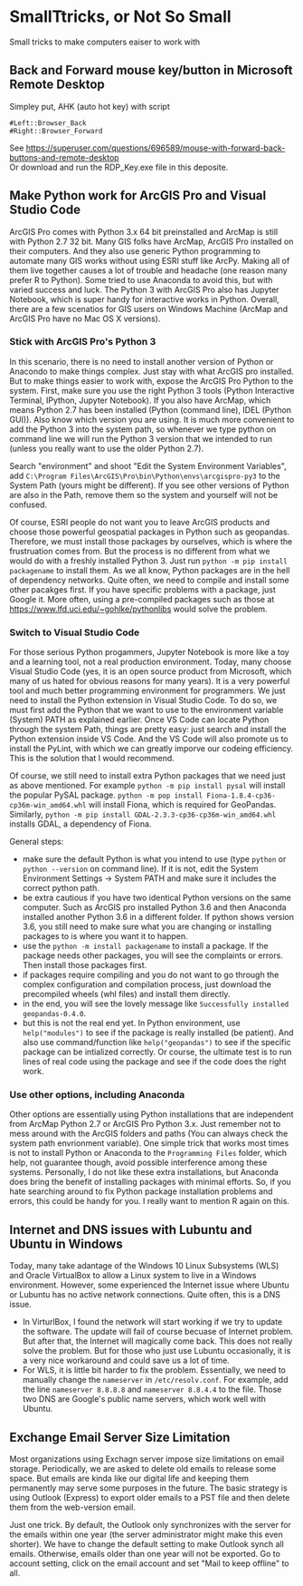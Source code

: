 # SmallTtricks, or Not So Small
Small tricks to make computers eaiser to work with

## Back and Forward mouse key/button in Microsoft Remote Desktop 
Simpley put, AHK (auto hot key) with script 
```
#Left::Browser_Back
#Right::Browser_Forward
``` 
See https://superuser.com/questions/696589/mouse-with-forward-back-buttons-and-remote-desktop </br>
Or download and run the RDP_Key.exe file in this deposite. 

## Make Python work for ArcGIS Pro and Visual Studio Code
ArcGIS Pro comes with Python 3.x 64 bit preinstalled and ArcMap is still with Python 2.7 32 bit. Many GIS folks have ArcMap, ArcGIS Pro installed on their computers. And they also use generic Python programming to automate many GIS works without using ESRI stuff like ArcPy. Making all of them live together causes a lot of trouble and headache (one reason many prefer R to Python). Some tried to use Anaconda to avoid this, but with varied success and luck. The Python 3 with ArcGIS Pro also has Jupyter Notebook, which is super handy for interactive works in Python. Overall, there are a few scenatios for GIS users on Windows Machine (ArcMap and ArcGIS Pro have no Mac OS X versions).

### Stick with ArcGIS Pro's Python 3
In this scenario, there is no need to install another version of Python or Anacondo to make things complex. Just stay with what ArcGIS pro installed. But to make things easier to work with, expose the ArcGIS Pro Python to the system. First, make sure you use the right Python 3 tools (Python Interactive Terminal, IPython, Jupyter Notebook). If you also have ArcMap, which means Python 2.7 has been installed (Python (command line), IDEL (Python GUI)). Also know which version you are using. It is much more convenient to add the Python 3 into the system path, so whenever we type python on command line we will run the Python 3 version that we intended to run (unless you really want to use the older Python 2.7). 

Search "environment" and shoot "Edit the System Environment Variables", add ```C:\Program Files\ArcGIS\Pro\bin\Python\envs\arcgispro-py3``` to the System Path (yours might be different). If you see other versions of Python are also in the Path, remove them so the system and yourself will not be confused.

Of course, ESRI people do not want you to leave ArcGIS products and choose those powerful geospatial packages in Python such as geopandas. Therefore, we must install those packages by ourselves, which is where the frustruation comes from. But the process is no different from what we would do with a freshly installed Python 3. Just run ```python -m pip install packagename``` to install them. As we all know, Python packages are in the hell of dependency networks. Quite often, we need to compile and install some other pacakges first. If you have specific problems with a package, just Google it. More often, using a pre-compiled packages such as those at https://www.lfd.uci.edu/~gohlke/pythonlibs would solve the problem.

### Switch to Visual Studio Code
For those serious Python progammers, Jupyter Notebook is more like a toy and a learning tool, not a real production environment. Today, many choose Visual Studio Code (yes, it is an open source product from Microsoft, which many of us hated for obvious reasons for many years). It is a very powerful tool and much better programming environment for programmers. We just need to install the Python extension in Visual Studio Code. To do so, we must first add the Python that we want to use to the environment variable (System) PATH as explained earlier. Once VS Code can locate Python through the system Path, things are pretty easy: just search and install the Python extension inside VS Code. And the VS Code will also promote us to install the PyLint, with which we can greatly imporve our codeing efficiency. This is the solution that I would recommend. 

Of course, we still need to install extra Python packages that we need just as above mentioned. For example ```python -m pip install pysal``` will install the popular PySAL package. ```python -m pop install Fiona-1.8.4-cp36-cp36m-win_amd64.whl``` will install Fiona, which is required for GeoPandas. Similarly, ```python -m pip install GDAL-2.3.3-cp36-cp36m-win_amd64.whl``` installs GDAL, a dependency of Fiona. 

General steps:
- make sure the default Python is what you intend to use (type ```python``` or ```python --version``` on command line). If it is not, edit the System Environment Settings -> System PATH and make sure it includes the correct python path. 
- be extra cautious if you have two identical Python versions on the same computer. Such as ArcGIS pro installed Python 3.6 and then Anaconda installed another Python 3.6 in a different folder. If python shows version 3.6, you still need to make sure what you are changing or installing packages to is where you want it to happen.
- use the ```python -m install packagename``` to install a package. If the package needs other packages, you will see the complaints or errors. Then install those packages first. 
- if packages require compiling and you do not want to go through the complex configuration and compilation process, just download the precompiled wheels (whl files) and install them directly. 
- in the end, you will see the lovely message like ```Successfully installed geopandas-0.4.0```.  
- but this is not the real end yet. In Python environment, use ```help("modules")``` to see if the package is really installed (be patient). And also use command/function like ```help("geopandas")``` to see if the specific package can be intialized correctly. Or course, the ultimate test is to run lines of real code using the package and see if the code does the right work.

### Use other options, including Anaconda
Other options are essentially using Python installations that are independent from ArcMap Python 2.7 or ArcGIS Pro Python 3.x. Just remember not to mess around with the ArcGIS folders and paths (You can always check the system path envrionment variable). One simple trick that works most times is not to install Python or Anaconda to the ```Programming Files``` folder, which help, not guarantee though, avoid possible interference among these systems. Personally, I do not like these extra installations, but Anaconda does bring the benefit of installing packages with minimal efforts. So, if you hate searching around to fix Python package installation problems and errors, this could be handy for you. I really want to mention R again on this.

## Internet and DNS issues with Lubuntu and Ubuntu in Windows
Today, many take adantage of the Windows 10 Linux Subsystems (WLS) and Oracle VirtualBox to allow a Linux system to live in a Windows environment. However, some experienced the Internet issue where Ubuntu or Lubuntu has no active network connections. Quite often, this is a DNS issue. 
- In VirturlBox, I found the network will start working if we try to update the software. The update will fail of course becuase of Internet problem. But after that, the Internet will magically come back. This does not really solve the problem. But for those who just use Lubuntu occasionally, it is a very nice workaround and could save us a lot of time. 
- For WLS, it is little bit harder to fix the problem. Essentially, we need to manually change the ```nameserver``` in ```/etc/resolv.conf```. For example, add the line ```nameserver 8.8.8.8``` and ```nameserver 8.8.4.4``` to the file. Those two DNS are Google's public name servers, which work well with Ubuntu. 

## Exchange Email Server Size Limitation

Most organizations using Exchagn server impose size limitations on email storage. Periodically, we are asked to delete old emails to release some space. But emails are kinda like our digital life and keeping them permanently may serve some purposes in the future. The basic strategy is using Outlook (Express) to export older emails to a PST file and then delete them from the web-version email. 

Just one trick. By default, the Outlook only synchronizes with the server for the emails within one year (the server administrator might make this even shorter). We have to change the default setting to make Outlook synch all emails. Otherwise, emails older than one year will not be exported. Go to account setting, click on the email account and set "Mail to keep offline" to all.  
